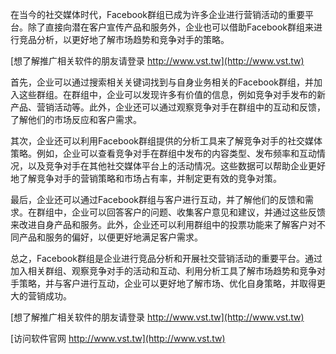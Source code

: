 在当今的社交媒体时代，Facebook群组已成为许多企业进行营销活动的重要平台。除了直接向潜在客户宣传产品和服务外，企业也可以借助Facebook群组来进行竞品分析，以更好地了解市场趋势和竞争对手的策略。

[想了解推广相关软件的朋友请登录 http://www.vst.tw](http://www.vst.tw)

首先，企业可以通过搜索相关关键词找到与自身业务相关的Facebook群组，并加入这些群组。在群组中，企业可以发现许多有价值的信息，例如竞争对手发布的新产品、营销活动等。此外，企业还可以通过观察竞争对手在群组中的互动和反馈，了解他们的市场反应和客户需求。

其次，企业还可以利用Facebook群组提供的分析工具来了解竞争对手的社交媒体策略。例如，企业可以查看竞争对手在群组中发布的内容类型、发布频率和互动情况，以及竞争对手在其他社交媒体平台上的活动情况。这些数据可以帮助企业更好地了解竞争对手的营销策略和市场占有率，并制定更有效的竞争对策。

最后，企业还可以通过Facebook群组与客户进行互动，并了解他们的反馈和需求。在群组中，企业可以回答客户的问题、收集客户意见和建议，并通过这些反馈来改进自身产品和服务。此外，企业还可以利用群组中的投票功能来了解客户对不同产品和服务的偏好，以便更好地满足客户需求。

总之，Facebook群组是企业进行竞品分析和开展社交营销活动的重要平台。通过加入相关群组、观察竞争对手的活动和互动、利用分析工具了解市场趋势和竞争对手策略，并与客户进行互动，企业可以更好地了解市场、优化自身策略，并取得更大的营销成功。

[想了解推广相关软件的朋友请登录 http://www.vst.tw](http://www.vst.tw)


[访问软件官网 http://www.vst.tw](http://www.vst.tw)
